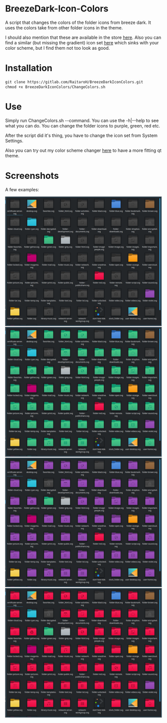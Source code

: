 # BreezeDark-Icon-Colors
A script that changes the colors of the folder icons from breeze dark. It uses the colors take from other folder icons in the theme.

I should also mention that these are available in the store [here](https://store.kde.org/p/1214699/). Also you can find a similar (but missing the gradient) icon set [here](https://store.kde.org/p/1160457) which sinks with your color scheme, but I find them not too look as good.

# Installation
```
git clone https://gitlab.com/RaitaroH/BreezeDarkIconColors.git
chmod +x BreezeDarkIconColors/ChangeColors.sh
```

# Use
Simply run ChangeColors.sh --command. You can use the -h|--help to see what you can do. You can change the folder icons to purple, green, red etc.

After the script did it's thing, you have to change the icon set from System Settings.

Also you can try out my color scheme changer [here](https://gitlab.com/RaitaroH/BreezeDarkColorSchemes) to have a more fitting qt theme.

# Screenshots

A few examples:

![alt-tag](./Images/BlackIcons.png)
![alt-tag](./Images/GreenIcons.png)
![alt-tag](./Images/PurpleIcons.png)
![alt-tag](./Images/RedIcons.png)

